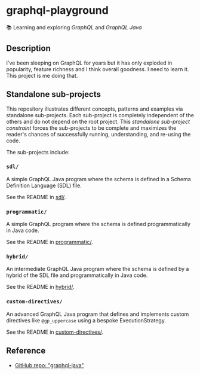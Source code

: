 # graphql-playground

📚 Learning and exploring _GraphQL_ and _GraphQL Java_

## Description

I've been sleeping on GraphQL for years but it has only exploded in popularity, feature richness and I think overall
goodness. I need to learn it. This project is me doing that.

## Standalone sub-projects

This repository illustrates different concepts, patterns and examples via standalone sub-projects. Each sub-project is
completely independent of the others and do not depend on the root project. This _standalone sub-project constraint_
forces the sub-projects to be complete and maximizes the reader's chances of successfully running, understanding, and
re-using the code.

The sub-projects include:

### `sdl/`

A simple GraphQL Java program where the schema is defined in a Schema Definition Language (SDL) file.

See the README in [sdl/](sdl/).

### `programmatic/`

A simple GraphQL program where the schema is defined programmatically in Java code.

See the README in [programmatic/](programmatic/).

### `hybrid/`

An intermediate GraphQL Java program where the schema is defined by a hybrid of the SDL file and programmatically in Java code.

See the README in [hybrid/](hybrid/).

### `custom-directives/`

An advanced GraphQL Java program that defines and implements custom directives like `@gp_uppercase` using a bespoke ExecutionStrategy.

See the README in [custom-directives/](custom-directives/).

## Reference

* [GitHub repo: "graphql-java"](https://github.com/graphql-java/graphql-java)
